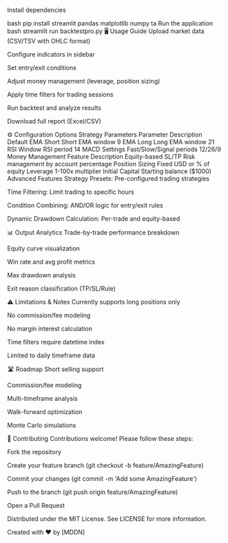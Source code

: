 Install dependencies

bash
pip install streamlit pandas matplotlib numpy ta
Run the application
bash
streamlit run backtestpro.py
🖥️ Usage Guide
Upload market data (CSV/TSV with OHLC format)

Configure indicators in sidebar

Set entry/exit conditions

Adjust money management (leverage, position sizing)

Apply time filters for trading sessions

Run backtest and analyze results

Download full report (Excel/CSV)

⚙️ Configuration Options
Strategy Parameters
Parameter	Description	Default
EMA Short	Short EMA window	9
EMA Long	Long EMA window	21
RSI Window	RSI period	14
MACD Settings	Fast/Slow/Signal periods	12/26/9
Money Management
Feature	Description
Equity-based SL/TP	Risk management by account percentage
Position Sizing	Fixed USD or % of equity
Leverage	1-100x multiplier
Initial Capital	Starting balance ($1000)
Advanced Features
Strategy Presets: Pre-configured trading strategies

Time Filtering: Limit trading to specific hours

Condition Combining: AND/OR logic for entry/exit rules

Dynamic Drawdown Calculation: Per-trade and equity-based

📊 Output Analytics
Trade-by-trade performance breakdown

Equity curve visualization

Win rate and avg profit metrics

Max drawdown analysis

Exit reason classification (TP/SL/Rule)

⚠️ Limitations & Notes
Currently supports long positions only

No commission/fee modeling

No margin interest calculation

Time filters require datetime index

Limited to daily timeframe data

🛣️ Roadmap
Short selling support

Commission/fee modeling

Multi-timeframe analysis

Walk-forward optimization

Monte Carlo simulations

🤝 Contributing
Contributions welcome! Please follow these steps:

Fork the repository

Create your feature branch (git checkout -b feature/AmazingFeature)

Commit your changes (git commit -m 'Add some AmazingFeature')

Push to the branch (git push origin feature/AmazingFeature)

Open a Pull Request


Distributed under the MIT License. See LICENSE for more information.

Created with ❤️ by [MDDN]
